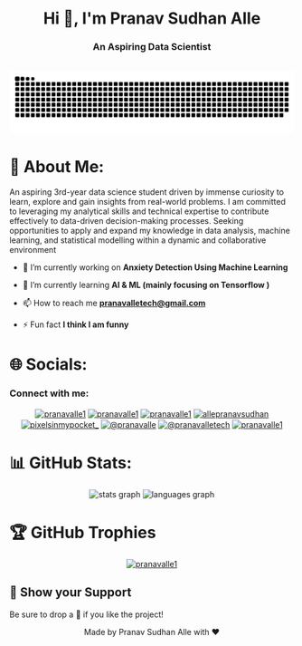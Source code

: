 <h1 align="center">Hi 👋, I'm Pranav Sudhan Alle</h1>
<h3 align="center">An Aspiring Data Scientist</h3>
<div align="center">
<br clear="both">
  
<picture>
  <source 
    media="(prefers-color-scheme: dark)"
    srcset="https://raw.githubusercontent.com/platane/snk/output/github-contribution-grid-snake-dark.svg"
  />
  <source
    media="(prefers-color-scheme: light)"
    srcset="https://raw.githubusercontent.com/platane/snk/output/github-contribution-grid-snake.svg"
  />
  <img
    alt="github contribution grid snake animation"
    src="https://raw.githubusercontent.com/platane/snk/output/github-contribution-grid-snake.svg"
  />
</picture>
</div>

# 💫 About Me:
An aspiring 3rd-year data science student driven by immense curiosity to learn, explore and gain insights from real-world problems. I am committed to leveraging my
analytical skills and technical expertise to contribute effectively to data-driven decision-making processes. Seeking opportunities to apply and expand my
knowledge in data analysis, machine learning, and statistical modelling within a dynamic and collaborative environment
- 🔭 I’m currently working on **Anxiety Detection Using Machine Learning**

- 🌱 I’m currently learning **AI & ML (mainly focusing on Tensorflow )**

- 📫 How to reach me **pranavalletech@gmail.com**

- ⚡ Fun fact **I think I am funny**


# 🌐 Socials:
<h3 align="left">Connect with me:</h3>
<p align="center">
<a href="https://dev.to/pranavalle1" target="blank"><img align="center" src="https://raw.githubusercontent.com/rahuldkjain/github-profile-readme-generator/master/src/images/icons/Social/devto.svg" alt="pranavalle1" height="30" width="40" /></a>
<a href="https://twitter.com/pranavalle1" target="blank"><img align="center" src="https://raw.githubusercontent.com/rahuldkjain/github-profile-readme-generator/master/src/images/icons/Social/twitter.svg" alt="pranavalle1" height="30" width="40" /></a>
<a href="https://linkedin.com/in/pranavalle1" target="blank"><img align="center" src="https://raw.githubusercontent.com/rahuldkjain/github-profile-readme-generator/master/src/images/icons/Social/linked-in-alt.svg" alt="pranavalle1" height="30" width="40" /></a>
<a href="https://kaggle.com/allepranavsudhan" target="blank"><img align="center" src="https://raw.githubusercontent.com/rahuldkjain/github-profile-readme-generator/master/src/images/icons/Social/kaggle.svg" alt="allepranavsudhan" height="30" width="40" /></a>
<a href="https://instagram.com/pixelsinmypocket_" target="blank"><img align="center" src="https://raw.githubusercontent.com/rahuldkjain/github-profile-readme-generator/master/src/images/icons/Social/instagram.svg" alt="pixelsinmypocket_" height="30" width="40" /></a>
<a href="https://medium.com/@pranavalle" target="blank"><img align="center" src="https://raw.githubusercontent.com/rahuldkjain/github-profile-readme-generator/master/src/images/icons/Social/medium.svg" alt="@pranavalle" height="30" width="40" /></a>
<a href="https://www.hackerrank.com/@pranavalletech" target="blank"><img align="center" src="https://raw.githubusercontent.com/rahuldkjain/github-profile-readme-generator/master/src/images/icons/Social/hackerrank.svg" alt="@pranavalletech" height="30" width="40" /></a>
<a href="https://www.leetcode.com/pranavalle1" target="blank"><img align="center" src="https://raw.githubusercontent.com/rahuldkjain/github-profile-readme-generator/master/src/images/icons/Social/leet-code.svg" alt="pranavalle1" height="30" width="40" /></a>
</p>

# 📊 GitHub Stats:

<div align="center">
   <img src="https://github-readme-stats.vercel.app/api?username=pranavalle1&hide_title=false&hide_rank=false&show_icons=true&include_all_commits=true&count_private=true&disable_animations=false&theme=tokyonight&locale=en&hide_border=false&order=1" height="150" alt="stats graph"  />
  <img src="https://github-readme-stats.vercel.app/api/top-langs?username=pranavalle1&locale=en&hide_title=false&layout=compact&card_width=320&langs_count=5&theme=tokyonight&hide_border=false&order=2" height="150" alt="languages graph"  />
</div>

# 🏆 GitHub Trophies

<p align="center"> 
  <a href="https://github.com/ryo-ma/github-profile-trophy"><img src="https://github-profile-trophy.vercel.app/?username=pranavalle1&theme=tokyonight&no-frame=true&no-bg=true&margin-w=4&row=1" alt="pranavalle1" /></a> 
</p>

## 🌈 Show your Support 

Be sure to drop a 🌟 if you like the project!

<div align="center">Made by Pranav Sudhan Alle with ❤ </div>
<!-- Made by Pranav Sudhan Alle with ❤ and  -->




